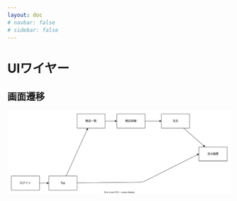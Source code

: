 ```yaml
---
layout: doc
# navbar: false
# sidebar: false
---
```


<script setup lang="ts">
import ImageContainer from "./image-container.vue"
</script>

# UIワイヤー

## 画面遷移

![](./ui.drawio.svg)

<!-- <image-container src="./ui.drawio.svg" /> -->